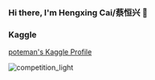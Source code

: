 ### Hi there, I'm Hengxing Cai/蔡恒兴 👋

### Kaggle

[poteman's Kaggle Profile](https://www.kaggle.com/poteman)

![competition_light](https://road-to-kaggle-grandmaster.vercel.app/api/badges/poteman/competition/light)
